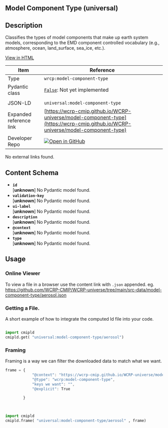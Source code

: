 

<section id="description">

# Model Component Type  (universal)



## Description
Classifies the types of model components that make up earth system models, corresponding to the EMD component controlled vocabulary (e.g., atmosphere, ocean, land_surface, sea_ice, etc.).

[View in HTML](https://wcrp-cmip.github.io/WCRP-universe/model-component-type/model-component-type)

</section>



<section id="info">


| Item | Reference |
| --- | --- |
| Type | `wrcp:model-component-type` |
| Pydantic class | [`False`](https://github.com/ESGF/esgf-vocab/blob/main/src/esgvoc/api/data_descriptors/False.py):  Not yet implemented |
| | |
| JSON-LD | `universal:model-component-type` |
| Expanded reference link | [https://wcrp-cmip.github.io/WCRP-universe/model-component-type](https://wcrp-cmip.github.io/WCRP-universe/model-component-type) |
| Developer Repo | [![Open in GitHub](https://img.shields.io/badge/Open-GitHub-blue?logo=github&style=flat-square)](https://github.com/WCRP-CMIP/WCRP-universe/tree/main/src-data/model-component-type) |


</section>
    No external links found. 
<section id="schema">

## Content Schema

- **`id`**  
   [**unknown**]
  No Pydantic model found.
- **`validation-key`**  
   [**unknown**]
  No Pydantic model found.
- **`ui-label`**  
   [**unknown**]
  No Pydantic model found.
- **`description`**  
   [**unknown**]
  No Pydantic model found.
- **`@context`**  
   [**unknown**]
  No Pydantic model found.
- **`type`**  
   [**unknown**]
  No Pydantic model found.





</section>   

<section id="usage">

## Usage

### Online Viewer 
To view a file in a browser use the content link with `.json` appended. 
eg. https://github.com/WCRP-CMIP/WCRP-universe/tree/main/src-data/model-component-type/aerosol.json

### Getting a File. 

A short example of how to integrate the computed ld file into your code. 

```python

import cmipld
cmipld.get( "universal:model-component-type/aerosol")

```

### Framing
Framing is a way we can filter the downloaded data to match what we want. 
```js
frame = {
            "@context": "https://wcrp-cmip.github.io/WCRP-universe/model-component-type/_context",
            "@type": "wcrp:model-component-type",
            "keys we want": "",
            "@explicit": True

        }
        
```

```python

import cmipld
cmipld.frame( "universal:model-component-type/aerosol" , frame)

```
</section>

    
